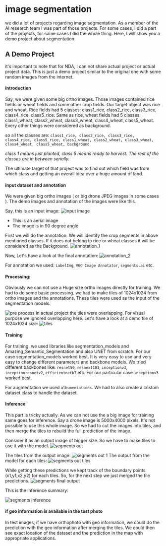 # image segmentation

we did a lot of projects regarding image segmentation. As a member of the AI research team I was part of those projects. For some cases, I did a part of the projects, for some cases I did the whole thing. Here, I will show you a demo project about segmentation. 

## A Demo Project
it's important to note that for NDA, I can not share actual project or actual project data. This is just a demo project similar to the original one with some random images from the internet.

#### introduction

Say, we were given some big ortho images. Those images contained rice fields or wheat fields and some other crop fields. Our target object was rice and wheat. Rice fields had 5 classes: class1_rice, class2_rice, class3_rice, class4_rice, class5_rice. Same as rice, wheat fields had 5 classes: class1_wheat, class2_wheat, class3_wheat, class4_wheat, class5_wheat. Every other things were considered as background.

so all the classes are: `class1_rice, class2_rice, class3_rice, class4_rice, class5_rice, class1_wheat, class2_wheat, class3_wheat, class4_wheat, class5_wheat, background`

*class 1 means just planted, class 5 means ready to harvest. The rest of the classes are in between serially.*

The ultimate target of that project was to find out which field was from which class and getting an overall idea over a huge amount of land.

#### input dataset and annotation
We were given big ortho images ( or big drone JPEG images in some cases ). The demo images and annotation of the images were like this.

Say, this is an input image:
![input image](../Helping_Images/segment_1.png)
- This is an aerial image
- The image is in 90 degree angle

First we will do the annotation. We will identify the crop segments in above mentioned classes. If it does not belong to rice or wheat classes it will be considered as the Background.
![annotation_1](../Helping_Images/segments_4.png)

Now, Let's have a look at the final annotation:
![annotation_2](../Helping_Images/segments_3.png)

For annotation we used: `LabelImg`, `VGG Image Annotator`, `segments.ai` etc.

#### Processing:
Obviously we can not use a Huge size ortho images directly for training. We had to do some basic processing. we had to make tiles of 1024x1024 from ortho images and the annotations. These tiles were used as the input of the segmentation models. 

![pre process](../Helping_Images/segments_preprocess.png)
In actual project the tiles were overlapping. For visual purpose we ignored overlapping here.
Let's have a look at a demo tile of 1024x1024 size:
![tiles](../Helping_Images/segments_tiles.png)

#### Training
For training, we used libraries like segmentation_models and Amazing_Semantic_Segmentation and also UNET from scratch. For our case segmentation_models worked best. It is very easy to use and very easy to change different parameters and backbone models. We tried different backbones like: `resnet50`, `resnext101`, `inceptionv3`, `inceptionresnetv2`, `efficientnetb7` etc. For our particular case `inceptionv3` worked best.

For augmentation we used `albumentations`. We had to also create a custom dataset class to handle the dataset.

#### Inference
This part is tricky actually. As we can not use the a big image for training same goes for inference. Say a drone image is 5000x4000 pixels. It's not possible to use this whole image. So we had to cut the images into tiles, and then merge the tiles to rebuild the full prediction of the image. 

Consider it as an output image of bigger size. So we have to make tiles to use it with the model.
![segments out](../Helping_Images/segments_out.png)

The tiles from the output image:
![segments out 1](../Helping_Images/segments_image_tiles.png)
The output from the model for each tiles:
![segments out tiles](../Helping_Images/segments_out_tiles_pred.png)

While getting these predictions we kept track of the boundary points (x1,y1,x2,y2) for each tiles. So, for the next step we just merged the tile predictions.
![segments final output](../Helping_Images/segments%20final%20output.png)

This is the inference summary:

![segments inference](../Helping_Images/segments_inference_summary.png)

#### if geo information is available in the test photo
In test images, if we have orthophoto with geo information, we could do the prediction with the geo information after merging the tiles. We could then see exact location of the dataset and the prediction in the map with appropriate applications.